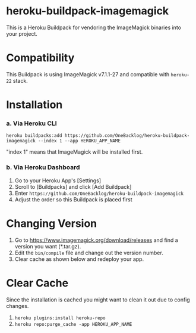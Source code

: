 # heroku-buildpack-imagemagick

This is a Heroku Buildpack for vendoring the ImageMagick binaries into your project.

# Compatibility

This Buildpack is using ImageMagick v7.1.1-27 and compatible with `heroku-22` stack.

# Installation

### a. Via Heroku CLI

```
heroku buildpacks:add https://github.com/OneBacklog/heroku-buildpack-imagemagick --index 1 --app HEROKU_APP_NAME
```

"index 1" means that ImageMagick will be installed first.

### b. Via Heroku Dashboard

1. Go to your Heroku App's [Settings]
2. Scroll to [Buildpacks] and click [Add Buildpack]
3. Enter `https://github.com/OneBacklog/heroku-buildpack-imagemagick`
4. Adjust the order so this Buildpack is placed first

# Changing Version

1. Go to https://www.imagemagick.org/download/releases and find a version you want (*.tar.gz).
2. Edit the `bin/compile` file and change out the version number.
3. Clear cache as shown below and redeploy your app.

# Clear Cache

Since the installation is cached you might want to clean it out due to config changes.

1. `heroku plugins:install heroku-repo`
2. `heroku repo:purge_cache -app HEROKU_APP_NAME`
